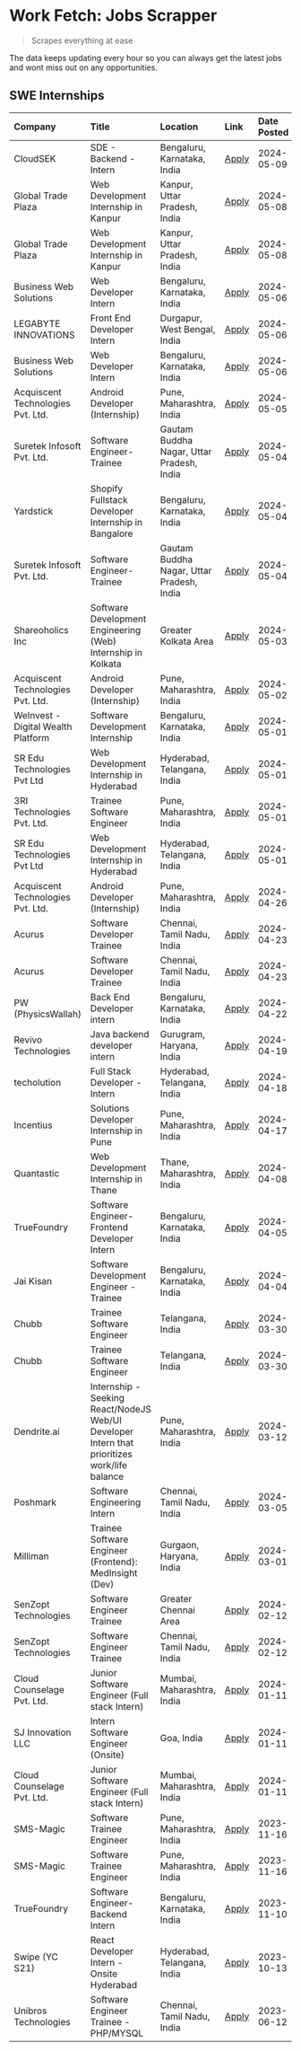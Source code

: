# Work Fetch: Jobs Scrapper
> Scrapes everything at ease

The data keeps updating every hour so you can always get the latest jobs and wont miss out on any opportunities.

## SWE Internships
<!--START_SECTION:workfetch-->
| Company                            | Title                                                                                        | Location                                  | Link                                                                                                                                                                                                                                                                                                          | Date Posted   |
|:-----------------------------------|:---------------------------------------------------------------------------------------------|:------------------------------------------|:--------------------------------------------------------------------------------------------------------------------------------------------------------------------------------------------------------------------------------------------------------------------------------------------------------------|:--------------|
| CloudSEK                           | SDE - Backend - Intern                                                                       | Bengaluru, Karnataka, India               | [Apply](https://in.linkedin.com/jobs/view/sde-backend-intern-at-cloudsek-3920377259?position=7&pageNum=0&refId=frDoC4ZozBgMmfiZTM03WQ%3D%3D&trackingId=CHWuGJWLlP4Na24KKdYJYA%3D%3D&trk=public_jobs_jserp-result_search-card)                                                                                 | 2024-05-09    |
| Global Trade Plaza                 | Web Development Internship in Kanpur                                                         | Kanpur, Uttar Pradesh, India              | [Apply](https://in.linkedin.com/jobs/view/web-development-internship-in-kanpur-at-global-trade-plaza-3921430242?position=28&pageNum=0&refId=frDoC4ZozBgMmfiZTM03WQ%3D%3D&trackingId=ojKc%2FUB4uBcajBEkOUZYpg%3D%3D&trk=public_jobs_jserp-result_search-card)                                                  | 2024-05-08    |
| Global Trade Plaza                 | Web Development Internship in Kanpur                                                         | Kanpur, Uttar Pradesh, India              | [Apply](https://in.linkedin.com/jobs/view/web-development-internship-in-kanpur-at-global-trade-plaza-3921430242?position=3&pageNum=2&refId=kzWFWOivDHWDIQJ5%2FCeHPg%3D%3D&trackingId=8H9BziiWRde0tfeUY4Sqtg%3D%3D&trk=public_jobs_jserp-result_search-card)                                                   | 2024-05-08    |
| Business Web Solutions             | Web Developer Intern                                                                         | Bengaluru, Karnataka, India               | [Apply](https://in.linkedin.com/jobs/view/web-developer-intern-at-business-web-solutions-3918747383?position=30&pageNum=0&refId=frDoC4ZozBgMmfiZTM03WQ%3D%3D&trackingId=D7sOqOJ23%2FfAt33rHfKVuA%3D%3D&trk=public_jobs_jserp-result_search-card)                                                              | 2024-05-06    |
| LEGABYTE INNOVATIONS               | Front End  Developer Intern                                                                  | Durgapur, West Bengal, India              | [Apply](https://in.linkedin.com/jobs/view/front-end-developer-intern-at-legabyte-innovations-3918718185?position=40&pageNum=0&refId=frDoC4ZozBgMmfiZTM03WQ%3D%3D&trackingId=TJ3BlR5WVmCFFdq3Hswexg%3D%3D&trk=public_jobs_jserp-result_search-card)                                                            | 2024-05-06    |
| Business Web Solutions             | Web Developer Intern                                                                         | Bengaluru, Karnataka, India               | [Apply](https://in.linkedin.com/jobs/view/web-developer-intern-at-business-web-solutions-3918747383?position=5&pageNum=2&refId=kzWFWOivDHWDIQJ5%2FCeHPg%3D%3D&trackingId=EI%2FAEQm5RnEm%2BpE3MvxJIg%3D%3D&trk=public_jobs_jserp-result_search-card)                                                           | 2024-05-06    |
| Acquiscent Technologies Pvt. Ltd.  | Android Developer (Internship)                                                               | Pune, Maharashtra, India                  | [Apply](https://in.linkedin.com/jobs/view/android-developer-internship-at-acquiscent-technologies-pvt-ltd-3917774887?position=55&pageNum=0&refId=frDoC4ZozBgMmfiZTM03WQ%3D%3D&trackingId=377TO7h9jpqbF%2FJ86fy3tA%3D%3D&trk=public_jobs_jserp-result_search-card)                                             | 2024-05-05    |
| Suretek Infosoft Pvt. Ltd.         | Software Engineer-Trainee                                                                    | Gautam Buddha Nagar, Uttar Pradesh, India | [Apply](https://in.linkedin.com/jobs/view/software-engineer-trainee-at-suretek-infosoft-pvt-ltd-3916999948?position=33&pageNum=0&refId=frDoC4ZozBgMmfiZTM03WQ%3D%3D&trackingId=48DWtP5i9GsbukiPAneamQ%3D%3D&trk=public_jobs_jserp-result_search-card)                                                         | 2024-05-04    |
| Yardstick                          | Shopify Fullstack Developer Internship in Bangalore                                          | Bengaluru, Karnataka, India               | [Apply](https://in.linkedin.com/jobs/view/shopify-fullstack-developer-internship-in-bangalore-at-yardstick-3917652092?position=37&pageNum=0&refId=frDoC4ZozBgMmfiZTM03WQ%3D%3D&trackingId=Nzi8rcNXgCrX2RXetf%2FC9g%3D%3D&trk=public_jobs_jserp-result_search-card)                                            | 2024-05-04    |
| Suretek Infosoft Pvt. Ltd.         | Software Engineer-Trainee                                                                    | Gautam Buddha Nagar, Uttar Pradesh, India | [Apply](https://in.linkedin.com/jobs/view/software-engineer-trainee-at-suretek-infosoft-pvt-ltd-3916999948?position=8&pageNum=2&refId=kzWFWOivDHWDIQJ5%2FCeHPg%3D%3D&trackingId=Ie0yBmhz%2B66OVDNEgbnttQ%3D%3D&trk=public_jobs_jserp-result_search-card)                                                      | 2024-05-04    |
| Shareoholics Inc                   | Software Development Engineering (Web) Internship in Kolkata                                 | Greater Kolkata Area                      | [Apply](https://in.linkedin.com/jobs/view/software-development-engineering-web-internship-in-kolkata-at-shareoholics-inc-3917065308?position=4&pageNum=0&refId=frDoC4ZozBgMmfiZTM03WQ%3D%3D&trackingId=fSGIshmQBCMeXRHWb5jq8w%3D%3D&trk=public_jobs_jserp-result_search-card)                                 | 2024-05-03    |
| Acquiscent Technologies Pvt. Ltd.  | Android Developer (Internship)                                                               | Pune, Maharashtra, India                  | [Apply](https://in.linkedin.com/jobs/view/android-developer-internship-at-acquiscent-technologies-pvt-ltd-3914355541?position=46&pageNum=0&refId=frDoC4ZozBgMmfiZTM03WQ%3D%3D&trackingId=kSfige3oqDpJZilOrxqWsg%3D%3D&trk=public_jobs_jserp-result_search-card)                                               | 2024-05-02    |
| WeInvest - Digital Wealth Platform | Software Development Internship                                                              | Bengaluru, Karnataka, India               | [Apply](https://in.linkedin.com/jobs/view/software-development-internship-at-weinvest-digital-wealth-platform-3912867225?position=2&pageNum=0&refId=frDoC4ZozBgMmfiZTM03WQ%3D%3D&trackingId=2dc1FmkpNsYsr9jmJ6WG6A%3D%3D&trk=public_jobs_jserp-result_search-card)                                            | 2024-05-01    |
| SR Edu Technologies Pvt Ltd        | Web Development Internship in Hyderabad                                                      | Hyderabad, Telangana, India               | [Apply](https://in.linkedin.com/jobs/view/web-development-internship-in-hyderabad-at-sr-edu-technologies-pvt-ltd-3915582854?position=34&pageNum=0&refId=frDoC4ZozBgMmfiZTM03WQ%3D%3D&trackingId=eX%2B3J8ZmK%2FX3cB0LSZlnGQ%3D%3D&trk=public_jobs_jserp-result_search-card)                                    | 2024-05-01    |
| 3RI Technologies Pvt. Ltd.         | Trainee Software Engineer                                                                    | Pune, Maharashtra, India                  | [Apply](https://in.linkedin.com/jobs/view/trainee-software-engineer-at-3ri-technologies-pvt-ltd-3912869178?position=50&pageNum=0&refId=frDoC4ZozBgMmfiZTM03WQ%3D%3D&trackingId=G5jTv2gQJdiVhvhACpb47A%3D%3D&trk=public_jobs_jserp-result_search-card)                                                         | 2024-05-01    |
| SR Edu Technologies Pvt Ltd        | Web Development Internship in Hyderabad                                                      | Hyderabad, Telangana, India               | [Apply](https://in.linkedin.com/jobs/view/web-development-internship-in-hyderabad-at-sr-edu-technologies-pvt-ltd-3915582854?position=9&pageNum=2&refId=kzWFWOivDHWDIQJ5%2FCeHPg%3D%3D&trackingId=3QmcKbRbvwuY0lysncTBeA%3D%3D&trk=public_jobs_jserp-result_search-card)                                       | 2024-05-01    |
| Acquiscent Technologies Pvt. Ltd.  | Android Developer (Internship)                                                               | Pune, Maharashtra, India                  | [Apply](https://in.linkedin.com/jobs/view/android-developer-internship-at-acquiscent-technologies-pvt-ltd-3909395375?position=51&pageNum=0&refId=frDoC4ZozBgMmfiZTM03WQ%3D%3D&trackingId=DLLpT78CTxIhdZlnzRerBg%3D%3D&trk=public_jobs_jserp-result_search-card)                                               | 2024-04-26    |
| Acurus                             | Software Developer Trainee                                                                   | Chennai, Tamil Nadu, India                | [Apply](https://in.linkedin.com/jobs/view/software-developer-trainee-at-acurus-3907363844?position=27&pageNum=0&refId=frDoC4ZozBgMmfiZTM03WQ%3D%3D&trackingId=nBJdtyBtWZDrfeY6S69CWQ%3D%3D&trk=public_jobs_jserp-result_search-card)                                                                          | 2024-04-23    |
| Acurus                             | Software Developer Trainee                                                                   | Chennai, Tamil Nadu, India                | [Apply](https://in.linkedin.com/jobs/view/software-developer-trainee-at-acurus-3907363844?position=2&pageNum=2&refId=kzWFWOivDHWDIQJ5%2FCeHPg%3D%3D&trackingId=%2BCaoNu8hdVUi72tcAIra%2BQ%3D%3D&trk=public_jobs_jserp-result_search-card)                                                                     | 2024-04-23    |
| PW (PhysicsWallah)                 | Back End Developer intern                                                                    | Bengaluru, Karnataka, India               | [Apply](https://in.linkedin.com/jobs/view/back-end-developer-intern-at-pw-physicswallah-3907293630?position=22&pageNum=0&refId=frDoC4ZozBgMmfiZTM03WQ%3D%3D&trackingId=FvpZL8gRXVTgfeFaFtl7Qg%3D%3D&trk=public_jobs_jserp-result_search-card)                                                                 | 2024-04-22    |
| Revivo Technologies                | Java backend developer intern                                                                | Gurugram, Haryana, India                  | [Apply](https://in.linkedin.com/jobs/view/java-backend-developer-intern-at-revivo-technologies-3906034446?position=39&pageNum=0&refId=frDoC4ZozBgMmfiZTM03WQ%3D%3D&trackingId=mjqos1Pn04F43AJjV77kog%3D%3D&trk=public_jobs_jserp-result_search-card)                                                          | 2024-04-19    |
| techolution                        | Full Stack Developer - Intern                                                                | Hyderabad, Telangana, India               | [Apply](https://in.linkedin.com/jobs/view/full-stack-developer-intern-at-techolution-3904814977?position=41&pageNum=0&refId=frDoC4ZozBgMmfiZTM03WQ%3D%3D&trackingId=X4BET8T0wU5sp1BFhklb6w%3D%3D&trk=public_jobs_jserp-result_search-card)                                                                    | 2024-04-18    |
| Incentius                          | Solutions Developer Internship in Pune                                                       | Pune, Maharashtra, India                  | [Apply](https://in.linkedin.com/jobs/view/solutions-developer-internship-in-pune-at-incentius-3904329499?position=23&pageNum=0&refId=frDoC4ZozBgMmfiZTM03WQ%3D%3D&trackingId=lv3JcrNrazL6F8O4Kyry8w%3D%3D&trk=public_jobs_jserp-result_search-card)                                                           | 2024-04-17    |
| Quantastic                         | Web Development Internship in Thane                                                          | Thane, Maharashtra, India                 | [Apply](https://in.linkedin.com/jobs/view/web-development-internship-in-thane-at-quantastic-3888221292?position=57&pageNum=0&refId=frDoC4ZozBgMmfiZTM03WQ%3D%3D&trackingId=IiS4ATdPebsVIXbtfRmeMA%3D%3D&trk=public_jobs_jserp-result_search-card)                                                             | 2024-04-08    |
| TrueFoundry                        | Software Engineer- Frontend Developer Intern                                                 | Bengaluru, Karnataka, India               | [Apply](https://in.linkedin.com/jobs/view/software-engineer-frontend-developer-intern-at-truefoundry-3887320206?position=24&pageNum=0&refId=frDoC4ZozBgMmfiZTM03WQ%3D%3D&trackingId=0LHvT6Dymy7%2FsCqePSPV4A%3D%3D&trk=public_jobs_jserp-result_search-card)                                                  | 2024-04-05    |
| Jai Kisan                          | Software Development Engineer - Trainee                                                      | Bengaluru, Karnataka, India               | [Apply](https://in.linkedin.com/jobs/view/software-development-engineer-trainee-at-jai-kisan-3913911193?position=25&pageNum=0&refId=frDoC4ZozBgMmfiZTM03WQ%3D%3D&trackingId=XdJ8eLbdsRjA2VndJROk0Q%3D%3D&trk=public_jobs_jserp-result_search-card)                                                            | 2024-04-04    |
| Chubb                              | Trainee Software Engineer                                                                    | Telangana, India                          | [Apply](https://in.linkedin.com/jobs/view/trainee-software-engineer-at-chubb-3909641440?position=26&pageNum=0&refId=frDoC4ZozBgMmfiZTM03WQ%3D%3D&trackingId=rSFHc5CkcK4GOcLTgMQFdA%3D%3D&trk=public_jobs_jserp-result_search-card)                                                                            | 2024-03-30    |
| Chubb                              | Trainee Software Engineer                                                                    | Telangana, India                          | [Apply](https://in.linkedin.com/jobs/view/trainee-software-engineer-at-chubb-3909641440?position=1&pageNum=2&refId=kzWFWOivDHWDIQJ5%2FCeHPg%3D%3D&trackingId=Fz9HWuJ6Jp62SZjZ1jTZgQ%3D%3D&trk=public_jobs_jserp-result_search-card)                                                                           | 2024-03-30    |
| Dendrite.ai                        | Internship - Seeking React/NodeJS Web/UI Developer Intern that prioritizes work/life balance | Pune, Maharashtra, India                  | [Apply](https://in.linkedin.com/jobs/view/internship-seeking-react-nodejs-web-ui-developer-intern-that-prioritizes-work-life-balance-at-dendrite-ai-3853583200?position=42&pageNum=0&refId=frDoC4ZozBgMmfiZTM03WQ%3D%3D&trackingId=rAo%2B1pDq%2BdQpu8IUcE5agA%3D%3D&trk=public_jobs_jserp-result_search-card) | 2024-03-12    |
| Poshmark                           | Software Engineering Intern                                                                  | Chennai, Tamil Nadu, India                | [Apply](https://in.linkedin.com/jobs/view/software-engineering-intern-at-poshmark-3846946793?position=45&pageNum=0&refId=frDoC4ZozBgMmfiZTM03WQ%3D%3D&trackingId=BpkNsx4%2Fli3tRywwQlIHqQ%3D%3D&trk=public_jobs_jserp-result_search-card)                                                                     | 2024-03-05    |
| Milliman                           | Trainee Software Engineer (Frontend): MedInsight (Dev)                                       | Gurgaon, Haryana, India                   | [Apply](https://in.linkedin.com/jobs/view/trainee-software-engineer-frontend-medinsight-dev-at-milliman-3792874280?position=15&pageNum=0&refId=frDoC4ZozBgMmfiZTM03WQ%3D%3D&trackingId=rKzsJL6FEATq4hhtABo9OA%3D%3D&trk=public_jobs_jserp-result_search-card)                                                 | 2024-03-01    |
| SenZopt Technologies               | Software Engineer Trainee                                                                    | Greater Chennai Area                      | [Apply](https://in.linkedin.com/jobs/view/software-engineer-trainee-at-senzopt-technologies-3827688781?position=38&pageNum=0&refId=frDoC4ZozBgMmfiZTM03WQ%3D%3D&trackingId=OkpnsdmkRjXPstbaIhsSyg%3D%3D&trk=public_jobs_jserp-result_search-card)                                                             | 2024-02-12    |
| SenZopt Technologies               | Software Engineer Trainee                                                                    | Chennai, Tamil Nadu, India                | [Apply](https://in.linkedin.com/jobs/view/software-engineer-trainee-at-senzopt-technologies-3827686880?position=60&pageNum=0&refId=frDoC4ZozBgMmfiZTM03WQ%3D%3D&trackingId=EMdvqgqMooY8V4Z7I4gLcA%3D%3D&trk=public_jobs_jserp-result_search-card)                                                             | 2024-02-12    |
| Cloud Counselage Pvt. Ltd.         | Junior Software Engineer (Full stack Intern)                                                 | Mumbai, Maharashtra, India                | [Apply](https://in.linkedin.com/jobs/view/junior-software-engineer-full-stack-intern-at-cloud-counselage-pvt-ltd-3803132814?position=32&pageNum=0&refId=frDoC4ZozBgMmfiZTM03WQ%3D%3D&trackingId=38CM%2BzB0svYIpAsXVGK9dg%3D%3D&trk=public_jobs_jserp-result_search-card)                                      | 2024-01-11    |
| SJ Innovation LLC                  | Intern Software Engineer (Onsite)                                                            | Goa, India                                | [Apply](https://in.linkedin.com/jobs/view/intern-software-engineer-onsite-at-sj-innovation-llc-3799959011?position=56&pageNum=0&refId=frDoC4ZozBgMmfiZTM03WQ%3D%3D&trackingId=pEprkFL5V5vw3b3Plxq7Kg%3D%3D&trk=public_jobs_jserp-result_search-card)                                                          | 2024-01-11    |
| Cloud Counselage Pvt. Ltd.         | Junior Software Engineer (Full stack Intern)                                                 | Mumbai, Maharashtra, India                | [Apply](https://in.linkedin.com/jobs/view/junior-software-engineer-full-stack-intern-at-cloud-counselage-pvt-ltd-3803132814?position=7&pageNum=2&refId=kzWFWOivDHWDIQJ5%2FCeHPg%3D%3D&trackingId=SXUuQ3vWuOU71w0201TNEA%3D%3D&trk=public_jobs_jserp-result_search-card)                                       | 2024-01-11    |
| SMS-Magic                          | Software Trainee Engineer                                                                    | Pune, Maharashtra, India                  | [Apply](https://in.linkedin.com/jobs/view/software-trainee-engineer-at-sms-magic-3761409781?position=35&pageNum=0&refId=frDoC4ZozBgMmfiZTM03WQ%3D%3D&trackingId=PsGPbyWyaUyBbGjX%2B4gYUw%3D%3D&trk=public_jobs_jserp-result_search-card)                                                                      | 2023-11-16    |
| SMS-Magic                          | Software Trainee Engineer                                                                    | Pune, Maharashtra, India                  | [Apply](https://in.linkedin.com/jobs/view/software-trainee-engineer-at-sms-magic-3761409781?position=10&pageNum=2&refId=kzWFWOivDHWDIQJ5%2FCeHPg%3D%3D&trackingId=XxhSDuW6vibwteDPKS46RA%3D%3D&trk=public_jobs_jserp-result_search-card)                                                                      | 2023-11-16    |
| TrueFoundry                        | Software Engineer-Backend Intern                                                             | Bengaluru, Karnataka, India               | [Apply](https://in.linkedin.com/jobs/view/software-engineer-backend-intern-at-truefoundry-3779508170?position=36&pageNum=0&refId=frDoC4ZozBgMmfiZTM03WQ%3D%3D&trackingId=MvsoUgRCfOztCYHtZ4Te%2BQ%3D%3D&trk=public_jobs_jserp-result_search-card)                                                             | 2023-11-10    |
| Swipe (YC S21)                     | React Developer Intern - Onsite Hyderabad                                                    | Hyderabad, Telangana, India               | [Apply](https://in.linkedin.com/jobs/view/react-developer-intern-onsite-hyderabad-at-swipe-yc-s21-3737600089?position=47&pageNum=0&refId=frDoC4ZozBgMmfiZTM03WQ%3D%3D&trackingId=8pqzoTnzrsUtJDN2fSJreg%3D%3D&trk=public_jobs_jserp-result_search-card)                                                       | 2023-10-13    |
| Unibros Technologies               | Software Engineer Trainee - PHP/MYSQL                                                        | Chennai, Tamil Nadu, India                | [Apply](https://in.linkedin.com/jobs/view/software-engineer-trainee-php-mysql-at-unibros-technologies-3656599241?position=43&pageNum=0&refId=frDoC4ZozBgMmfiZTM03WQ%3D%3D&trackingId=lj0W11W7QB%2FbFQV6B8YZWQ%3D%3D&trk=public_jobs_jserp-result_search-card)                                                 | 2023-06-12    |
<!--END_SECTION:workfetch-->
